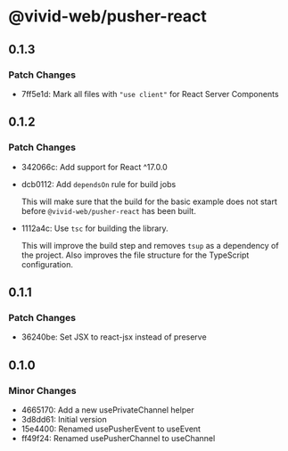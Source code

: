 # @vivid-web/pusher-react

## 0.1.3

### Patch Changes

- 7ff5e1d: Mark all files with `"use client"` for React Server Components

## 0.1.2

### Patch Changes

- 342066c: Add support for React ^17.0.0
- dcb0112: Add `dependsOn` rule for build jobs

  This will make sure that the build for the basic example does not start before `@vivid-web/pusher-react` has been built.

- 1112a4c: Use `tsc` for building the library.

  This will improve the build step and removes `tsup` as a dependency of the project. Also improves the file structure for
  the TypeScript configuration.

## 0.1.1

### Patch Changes

- 36240be: Set JSX to react-jsx instead of preserve

## 0.1.0

### Minor Changes

- 4665170: Add a new usePrivateChannel helper
- 3d8dd61: Initial version
- 15e4400: Renamed usePusherEvent to useEvent
- ff49f24: Renamed usePusherChannel to useChannel
